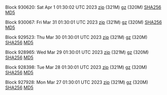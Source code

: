 Block 930620: Sat Apr  1 01:30:02 UTC 2023 [zip](https://files.01coin.io/mainnet/2023-04-01/bootstrap.dat.zip) (321M) [gz](https://files.01coin.io/mainnet/2023-04-01/bootstrap.dat.tar.gz) (320M) [SHA256](https://files.01coin.io/mainnet/2023-04-01/sha256.txt) [MD5](https://files.01coin.io/mainnet/2023-04-01/md5.txt)

Block 930067: Fri Mar 31 01:30:01 UTC 2023 [zip](https://files.01coin.io/mainnet/2023-03-31/bootstrap.dat.zip) (321M) [gz](https://files.01coin.io/mainnet/2023-03-31/bootstrap.dat.tar.gz) (320M) [SHA256](https://files.01coin.io/mainnet/2023-03-31/sha256.txt) [MD5](https://files.01coin.io/mainnet/2023-03-31/md5.txt)

Block 929523: Thu Mar 30 01:30:01 UTC 2023 [zip](https://files.01coin.io/mainnet/2023-03-30/bootstrap.dat.zip) (321M) [gz](https://files.01coin.io/mainnet/2023-03-30/bootstrap.dat.tar.gz) (320M) [SHA256](https://files.01coin.io/mainnet/2023-03-30/sha256.txt) [MD5](https://files.01coin.io/mainnet/2023-03-30/md5.txt)

Block 928965: Wed Mar 29 01:30:01 UTC 2023 [zip](https://files.01coin.io/mainnet/2023-03-29/bootstrap.dat.zip) (321M) [gz](https://files.01coin.io/mainnet/2023-03-29/bootstrap.dat.tar.gz) (320M) [SHA256](https://files.01coin.io/mainnet/2023-03-29/sha256.txt) [MD5](https://files.01coin.io/mainnet/2023-03-29/md5.txt)

Block 928398: Tue Mar 28 01:30:01 UTC 2023 [zip](https://files.01coin.io/mainnet/2023-03-28/bootstrap.dat.zip) (321M) [gz](https://files.01coin.io/mainnet/2023-03-28/bootstrap.dat.tar.gz) (320M) [SHA256](https://files.01coin.io/mainnet/2023-03-28/sha256.txt) [MD5](https://files.01coin.io/mainnet/2023-03-28/md5.txt)

Block 927928: Mon Mar 27 01:30:01 UTC 2023 [zip](https://files.01coin.io/mainnet/2023-03-27/bootstrap.dat.zip) (321M) [gz](https://files.01coin.io/mainnet/2023-03-27/bootstrap.dat.tar.gz) (320M) [SHA256](https://files.01coin.io/mainnet/2023-03-27/sha256.txt) [MD5](https://files.01coin.io/mainnet/2023-03-27/md5.txt)

